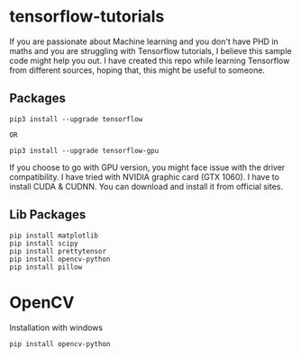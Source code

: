 # tensorflow-tutorials

If you are passionate about Machine learning and you don't have PHD in maths and 
you are struggling with Tensorflow tutorials, I believe this sample code might help you out.
I have created this repo while learning Tensorflow from different sources, hoping that, this might be useful to someone.


## Packages

```
pip3 install --upgrade tensorflow

OR

pip3 install --upgrade tensorflow-gpu
```
If you choose to go with GPU version, you might face issue with the driver compatibility. I have tried with NVIDIA graphic card (GTX 1060). I have to install CUDA & CUDNN. You can download and install it from official sites.


## Lib Packages

```
pip install matplotlib
pip install scipy
pip install prettytensor
pip install opencv-python
pip install pillow
```


# OpenCV

Installation with windows
```
pip install opencv-python
```

